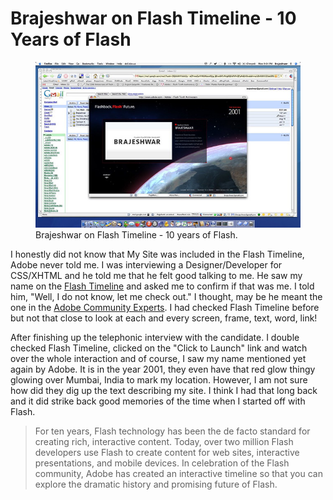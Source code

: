 # Brajeshwar on Flash Timeline - 10 Years of Flash

<figure class="large">
  <a href="http://www.flickr.com/photos/brajeshwar/240589819/"><img src="/static/2006/brajeshwar-flash-timeline.jpg" alt="Brajeshwar on Flash Timeline - 10 years of Flash." loading="lazy"></a>
  <figcaption>
    Brajeshwar on Flash Timeline - 10 years of Flash.
  </figcaption>
</figure>

I honestly did not know that My Site was included in the Flash Timeline, Adobe never told me. I was interviewing a Designer/Developer for CSS/XHTML and he told me that he felt good talking to me. He saw my name on the [Flash Timeline](http://www.adobe.com/go/flashtimeline) and asked me to confirm if that was me. I told him, "Well, I do not know, let me check out." I thought, may be he meant the one in the [Adobe Community Experts](http://www.adobe.com/communities/experts/). I had checked Flash Timeline before but not that close to look at each and every screen, frame, text, word, link!

After finishing up the telephonic interview with the candidate. I double checked Flash Timeline, clicked on the "Click to Launch" link and watch over the whole interaction and of course, I saw my name mentioned yet again by Adobe. It is in the year 2001, they even have that red glow thingy glowing over Mumbai, India to mark my location. However, I am not sure how did they dig up the text describing my site. I think I had that long back and it did strike back good memories of the time when I started off with Flash.

> For ten years, Flash technology has been the de facto standard for creating rich, interactive content. Today, over two million Flash developers use Flash to create content for web sites, interactive presentations, and mobile devices. In celebration of the Flash community, Adobe has created an interactive timeline so that you can explore the dramatic history and promising future of Flash.